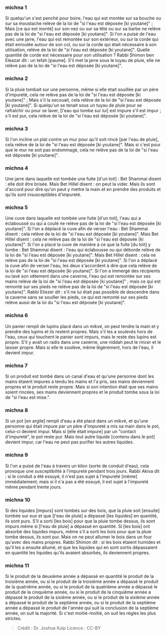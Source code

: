 
### michna 1
Si quelqu'un s'est penché pour boire, l'eau qui est montée sur sa bouche ou sur sa moustache relève de la loi de "si l'eau est déposée [ki youtane]" ; Mais [ce qui est monté] sur son nez ou sur sa tête ou sur sa barbe ne relève pas de la loi de "si l'eau est déposée [ki youtane]". Si l'on a puisé de l'eau avec une jarre, l'eau qui est remontée sur son extérieur, ou sur la corde qui était enroulée autour de son col, ou sur la corde qui était nécessaire à son utilisation, relève de la loi de "si l'eau est déposée [ki youtane]". Quelle quantité de corde est nécessaire pour son utilisation ? Rabbi Shimon ben Eleazar dit : un tefah [paume]. S'il met la jarre sous le tuyau de pluie, elle ne relève pas de la loi de "si l'eau est déposée [ki youtane]".

### michna 2
Si la pluie tombait sur une personne, même si elle était souillée par un père d'impureté, cela ne relève pas de la loi de "si l'eau est déposée [ki youtane]" ; Mais s'il la secouait, cela relève de la loi de "si l'eau est déposée [ki youtane]". Si quelqu'un se tenait sous un tuyau de pluie pour se rafraîchir ou pour se laver, [l'eau qui tombe sur lui] est impure s'il est impur ; s'il est pur, cela relève de la loi de "si l'eau est déposée [ki youtane]".

### michna 3
Si l'on incline un plat contre un mur pour qu'il soit rincé [par l'eau de pluie], cela relève de la loi de "si l'eau est déposée [ki youtane]". Mais si c'est pour que le mur ne soit pas endommagé, cela ne relève pas de la loi de "si l'eau est déposée [ki youtane]".

### michna 4
Une jarre dans laquelle est tombée une fuite [d'un toit] : Bet Shammai disent : elle doit être brisée. Mais Bet Hillel disent : on peut la vider. Mais ils sont d'accord pour dire qu'on peut y mettre la main et en prendre des produits et qu'ils sont insusceptibles d'impureté.

### michna 5
Une cuve dans laquelle est tombée une fuite [d'un toit], l'eau qui a éclaboussé ou qui a coulé ne relève pas de la loi de "si l'eau est déposée [ki youtane]". Si l'on a déplacé la cuve afin de verser l'eau : Bet Shammai disent : cela relève de la loi de "si l'eau est déposée [ki youtane]". Mais Bet Hillel disent : cela ne relève pas de la loi de "si l'eau est déposée [ki youtane]". Si l'on a placé la cuve de manière à ce que la fuite [du toit] y tombe : Bet Shammai disent : l'eau qui éclabousse ou qui déborde relève de la loi de "si l'eau est déposée [ki youtane]". Mais Bet Hillel disent : cela ne relève pas de la loi de "si l'eau est déposée [ki youtane]". Si l'on a déplacé la cuve afin de verser l'eau, les deux s'accordent à dire que cela relève de la loi de "si l'eau est déposée [ki youtane]". Si l'on a immergé des récipients ou lavé son vêtement dans une caverne, l'eau qui est remontée sur ses mains relève de la loi de "si l'eau est déposée [ki youtane]" ; mais ce qui est remonté sur ses pieds ne relève pas de la loi de "si l'eau est déposée [ki youtane]". Rabbi Eliezer dit : s'il ne lui était pas possible de descendre dans la caverne sans se souiller les pieds, ce qui est remonté sur ses pieds relève aussi de la loi du "si l'eau est déposée [ki youtane]".

### michna 6
Un panier rempli de lupins placé dans un mikvé, on peut tendre la main et y prendre des lupins et ils restent propres. Mais s'il les a soulevés hors de l'eau, ceux qui touchent le panier sont impurs, mais le reste des lupins est propre. S'il y avait un radis dans une caverne, une niddah peut le rincer et le laisser propre. Mais si elle le soulève, même légèrement, hors de l'eau, il devient impur.

### michna 7
Si un produit est tombé dans un canal d'eau et qu'une personne dont les mains étaient impures a tendu les mains et l'a pris, ses mains deviennent propres et le produit reste propre. Mais si son intention était que ses mains soient rincées, ses mains deviennent propres et le produit tombe sous la loi de "si l'eau est mise.".

### michna 8
Si un pot [en argile] rempli d'eau a été placé dans un mikvé, et qu'une personne qui était impure par un père d'impureté a mis sa main dans le pot, celui-ci devient impur. Mais si [elle était impure] par un "contact d'impureté", le pot reste pur. Mais tout autre liquide [contenu dans le pot] devient impur, car l'eau ne peut pas purifier les autres liquides.

### michna 9
Si l'on a puisé de l'eau à travers un kilon (sorte de conduit d'eau), cela provoque une susceptibilité à l'impureté pendant trois jours. Rabbi Akiva dit : si le conduit a été essuyé, il n'est pas sujet à l'impureté [même] immédiatement; mais si il n'a pas a été essuyé, il est sujet à l'impureté même pendant trente jours.

### michna 10
Si des liquides [impurs] sont tombés sur des bois, que la pluie soit [ensuite] tombée sur eux et que [l'eau de pluie] a dépassé [les liquides] en quantité, ils sont purs. S'il a sorti [les bois] pour que la pluie tombe dessus, ils sont impurs même si [l'eau de pluie] a dépassé en quantité. Si [les bois] ont absorbé des liquides impurs, même s'il a sorti les bois pour que la pluie tombe dessus, ils sont pur. Mais on ne peut allumer le bois dans un four qu'avec des mains propres. Rabbi Shimon dit : si les bois étaient humides et qu'il les a ensuite allumé, et que les liquides qui en sont sortis dépassaient en quantité les liquides qu'ils avaient absorbés, ils deviennent propres.

### michna 11
Si le produit de la deuxième année a dépassé en quantité le produit de la troisième année, ou si le produit de la troisième année a dépassé le produit de la quatrième année, ou si le produit de la quatrième année a dépassé le produit de la cinquième année, ou si le produit de la cinquième année a dépassé le produit de la sixième année, ou si le produit de la sixième année a dépassé le produit de la septième année, ou si le produit de la septième année a dépassé le produit de l'année qui suit la conclusion de la septième année, on suit la majorité. Si c'est moitié-moitié, on suit les règles les plus strictes.

>Crédit : Dr. Joshua Kulp
>Licence : CC-BY
